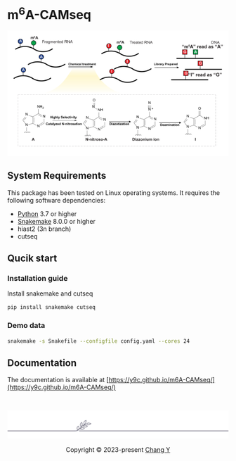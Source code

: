 # m<sup>6</sup>A-CAMseq

![diagram](./docs/diagram.svg)

## System Requirements

This package has been tested on Linux operating systems. It requires the following software dependencies:

- [Python](https://www.python.org/downloads/) 3.7 or higher
- [Snakemake](https://snakemake.readthedocs.io/en/stable/getting_started/installation.html) 8.0.0 or higher
- hiast2 (3n branch)
- cutseq

## Qucik start

### Installation guide

Install snakemake and cutseq

```bash
pip install snakemake cutseq
```

### Demo data

```bash
snakemake -s Snakefile --configfile config.yaml --cores 24
```

## Documentation

The documentation is available at [https://y9c.github.io/m6A-CAMseq/](https://y9c.github.io/m6A-CAMseq/)

&nbsp;

<p align="center">
<img
  src="https://raw.githubusercontent.com/y9c/y9c/master/resource/footer_line.svg?sanitize=true"
/>
</p>
<p align="center">
Copyright &copy; 2023-present
<a href="https://github.com/y9c" target="_blank">Chang Y</a>
</p>
<p align="center">
